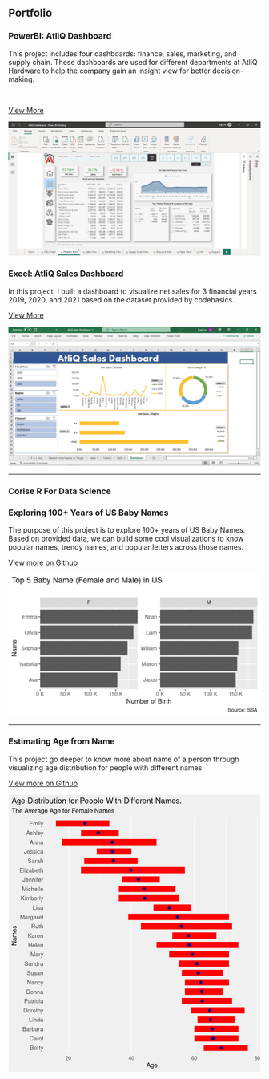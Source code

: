 ## Portfolio

### PowerBI: AtliQ Dashboard

This project includes four dashboards: finance, sales, marketing, and supply chain. These dashboards are used for different departments at AtliQ Hardware to help the company gain an insight view for better decision-making.

<img src="https://img.shields.io/badge/Power%20BI-white?style=flat&logo=Power%20BI" alt=""><img src="https://img.shields.io/badge/MySQL-white?style=flat&logo=MySQL" alt="">

[View More](https://ryanle.me/atliq-dashboard)

<img src="images/atliq-bi-dashboard.png?raw=true"/>

### Excel: AtliQ Sales Dashboard

In this project, I built a dashboard to visualize net sales for 3 financial years 2019, 2020, and 2021 based on the dataset provided by codebasics.

[View More](https://ryanle.me/atliq-sales-dashboard)

<img src="images/atliq-dashboard.png?raw=true"/>

---

### Corise R For Data Science 

### Exploring 100+ Years of US Baby Names

The purpose of this project is to explore 100+ years of US Baby Names. Based on provided data, we can build some cool visualizations to know popular names, trendy names, and popular letters across those names. 

<a href="https://github.com/ryanleonduty/corise-r-for-ds/blob/main/projects/project-01/project-01-explore-babynames.md" target="_blank">View more on Github</a>

<img src="images/question-1-visualize-1.png?raw=true"/>

---
### Estimating Age from Name

This project go deeper to know more about name of a person through visualizing age distribution for people with different names.

<a href="https://github.com/ryanleonduty/corise-r-for-ds/blob/main/projects/project-02/project-02-estimate-age-from-name.md" target="_blank">View more on Github</a>

<img src="images/plot-tbl-names-extended-age-1.png?raw=true"/>
